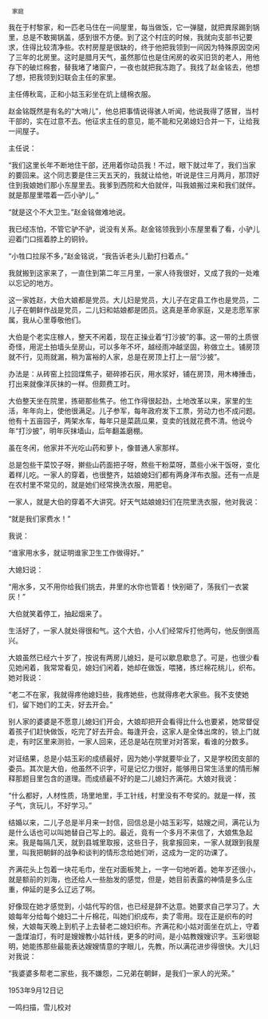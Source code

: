      家庭 

  我在于村黎家，和一匹老马住在一间屋里，每当做饭，它一弹腿，就把粪尿踢到锅里，总是不敢揭锅盖，感到很不方便。到了这个村庄的时候，我就向支部书记要求，住得比较清净些。农村房屋是很缺的，终于他把我领到一间因为特殊原因空闲了三年的北房里。这时是腊月天气，虽然那位也是住闲房的收买旧货的老人，用他存下的破烂棉套，替我堵了堵窗户，一夜也就把我冻跑了。我找了赵金铭去，他想了想，把我领到妇联会主任的家里。 

  主任傅秋鸾，正和小姑玉彩坐在炕上缝棉衣服。 

  赵金铭既然是有名的“大哨儿”，他总把事情说得骇人听闻，他说我得了感冒，当村干部的，实在过意不去。他征求主任的意见，能不能和兄弟媳妇合并一下，让给我一间屋子。 

  主任说： 

  “我们这里长年不断地住干部，还用着你动员我！不过，眼下就过年了，我们当家的要回来。这个同志要是住三天五天的，我就让给他，听说是住三月两月，那顶好住到我娘她们那小东屋里去。我爹到西院和大伯就伴，叫我娘搬过来和我们就伴。就是那屋里喂着一匹小驴儿。” 

  “就是这个不大卫生。”赵金铭做难地说。 

  我已经冻怕，不管它驴不驴，说没有关系。赵金铭领我到小东屋里看了看，小驴儿迎着门口摇着脖上的铜铃。 

  “小牲口拉尿不多，”赵金铭说，“我告诉老头儿勤打扫着点。” 

  我就搬到这家来了，一直住到第二年三月里，一家人待我很好，又成了我的一处难以忘记的地方。 

  这一家姓赵，大伯大娘都是党员。大儿妇是党员，大儿子在定县工作也是党员，二儿子在朝鲜作战是党员，二儿妇和姑娘都是团员。这真是革命家庭，又是志愿军家属，我从心里尊敬他们。 

  大伯是个老实庄稼人，整天不闲着，现在正操业着“打沙披”的事。这一带的土质很奇怪，用泥土拍墙头垒房山，可以多年不坏，越经雨冲越坚固，称做立土。铺房顶就不行，见雨就漏，稍为富裕的人家，总是在房顶上打上一层“沙披”。 

  办法是：从砖窑上拉回煤焦子，砸碎掺石灰，用水浆好，铺在房顶，用木棒捶击，打出来就像洋灰抹的一样。但颇费工时。 

  大伯整天坐在院里，拣砸那些焦子。他工作得很起劲，土地改革以来，家里的生活，年年向上，使他很满足。儿子参军，每年政府发下工票，劳动力也不成问题。他有十五亩园子，两架水车，每年只是菜蔬瓜果，变卖的钱就花费不清。他说今年“打沙披”，明年灰抹墙山，后年翻盖磨棚。 

  虽在冬闲，他家并不光吃山药和萝卜，像普通人家那样。 

  总是包些干菜饺子呀，擀些山药面把子呀，熬些干粉菜呀，蒸些小米干饭呀，变化着样儿吃。一家人的穿着，也很整齐，姑娘媳妇们都有两身洋布衣服。还有一点是在农村里不常见的，就是她们经常换洗衣服，用肥皂。 

  一家人，就是大伯的穿着不大讲究。好天气姑娘媳妇们在院里洗衣服，他对我说： 

  “就是我们家费水！” 

  我说： 

  “谁家用水多，就证明谁家卫生工作做得好。” 

  大媳妇说： 

  “用水多，又不用你给我们挑去，井里的水你也管着！快别砸了，荡我们一衣裳灰！” 

  大伯就笑着停工，抽起烟来了。 

  生活好了，一家人就处得很和气。这个大伯，小人们经常斥打他两句，他反倒很高兴。 

  大娘虽然已经六十岁了，按说有两房儿媳妇，是可以歇息歇息了。可是，也很少看见她闲着，我常常看见，媳妇们闲着，她却在做饭，喂猪，拣烂棉花桃儿，织布。她对我说： 

  “老二不在家，我就得疼他媳妇些，我疼她些，也就得疼老大家些。我不支使她们，留下她们的工夫，好去开会。” 

  别人家的婆婆是不愿意儿媳妇们开会，大娘却把开会看得比什么也要紧，她常督促着孩子们赶快做饭，吃完了好去开会。每逢开会，这家人是全体出席的，锁上门就走，有时区里来测验，一家人回来，还总是站在院里对对答案，看谁的分数多。 

  对证结果，总是小姑玉彩的成绩最好，因为她小学就要毕业了，又是学校团支部的委员。其次是大伯，他虽然不识字，可是记忆力很好，能够用日常生活里的情形解释那题目里包含的道理。而成绩最不好的是二儿媳妇齐满花。大娘对我说： 

  “什么都好，人材性质，场里地里，手工针线，村里没有不夸奖的。就是一样，孩子气，贪玩儿，不好学习。” 

  结婚以来，二儿子总是半月来一封信，回信总是小姑玉彩写，姑嫂之间，满花认为是什么话也可以叫她替自己写上的。最近，竟有一个多月不来信了，大娘焦急起来。我是每隔几天，就到县城里取报，这些日子，我拿报回来，一家人就跟到我屋里，叫我把朝鲜的战争和谈判的情形念给她们听，这成为一定的功课了。 

  齐满花头上包着一块花毛巾，坐在对面板凳上，一字一句地听着。她年岁还很小，就是额前的刘海，也还给人一些胎发的感觉，但是，她目前表露的神情是多么庄重，伸延的是多么辽远了啊。 

  好像现在她才感觉到，小姑代写的信，也已经是辞不达意。她要求自己学习了。大娘每年分给每个媳妇二十斤棉花，叫她们织成布，卖了零用。现在正是织布的时候，大娘每天晚上到机子上去替老二媳妇织布。齐满花和小姑对面坐在炕上，守着一盏煤油灯，有时是嫂嫂教小姑针线，更多的时间，是小姑教嫂嫂识字。玉彩很聪明，她能拣那些最能表达嫂嫂情意的字眼儿，先教，所以满花进步得很快。大儿妇对我说： 

  “我婆婆多帮老二家些，我不嫌怨，二兄弟在朝鲜，是我们一家人的光荣。” 

  1953年9月12日记 

  一鸣扫描，雪儿校对 

